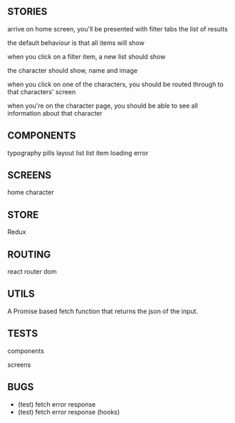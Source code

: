## STORIES

arrive on home screen, you'll be presented with
filter tabs
the list of results

the default behaviour is that all items will show

when you click on a filter item, a new list
should show

the character should show, name and image

when you click on one of the characters, you
should be routed through to that characters'
screen

when you're on the character page, you should be
able to see all information about that character

## COMPONENTS

typography
pills
layout
list
list item
loading
error

## SCREENS

home
character

## STORE

Redux

## ROUTING

react router dom

## UTILS

A Promise based fetch function that returns the
json of the input.

## TESTS

components

screens

## BUGS

- (test) fetch error response
- (test) fetch error response (hooks)
